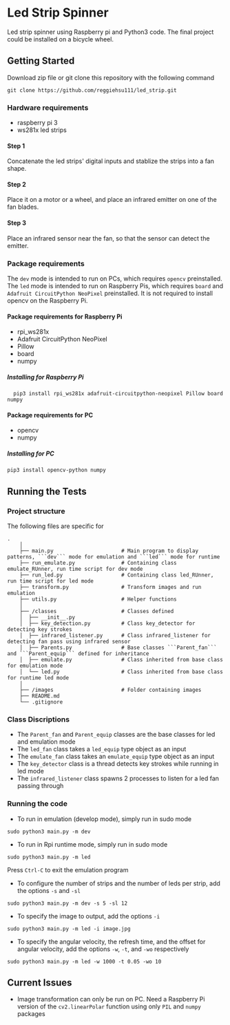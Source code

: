 # Led Strip Spinner
Led strip spinner using Raspberry pi and Python3 code. The final project could be installed on a bicycle wheel.

## Getting Started
Download zip file or git clone this repository with the following command
```
git clone https://github.com/reggiehsu111/led_strip.git
```

### Hardware requirements
  - raspberry pi 3
  - ws281x led strips
  #### Step 1
   Concatenate the led strips' digital inputs and stablize the strips into a fan shape. 
  #### Step 2
   Place it on a motor or a wheel, and place an infrared emitter on one of the fan blades. 
  #### Step 3
   Place an infrared sensor near the fan, so that the sensor can detect the emitter.

### Package requirements
The ```dev``` mode is intended to run on PCs, which requires ```opencv``` preinstalled. 
The ```led``` mode is intended to run on Raspberry Pis, which requires ```board``` and ```Adafruit CircuitPython NeoPixel``` preinstalled. It is not required to install opencv on the Raspberry Pi.

#### Package requirements for Raspberry Pi
  - rpi_ws281x
  - Adafruit CircuitPython NeoPixel
  - Pillow
  - board
  - numpy
  
##### Installing for Raspberry Pi
  ```
    pip3 install rpi_ws281x adafruit-circuitpython-neopixel Pillow board numpy
  ```
    
#### Package requirements for PC
  - opencv
  - numpy
  
##### Installing for PC
  ```
  pip3 install opencv-python numpy
  ```
  
## Running the Tests
### Project structure
The following files are specific for 
```
.
    │
    ├── main.py                      # Main program to display patterns, ```dev``` mode for emulation and ```led``` mode for runtime
    ├── run_emulate.py               # Containing class emulate_RUnner, run time script for dev mode
    ├── run_led.py                   # Containing class led_RUnner, run time script for led mode
    ├── transform.py                 # Transform images and run emulation
    ├── utils.py                     # Helper functions
    │
    ├── /classes                     # Classes defined
    │  ├── __init__.py         
    │  ├── key_detection.py          # Class key_detector for detecting key strokes
    │  ├── infrared_listener.py      # Class infrared_listener for detecting fan pass using infrared sensor
    │  ├── Parents.py                # Base classes ```Parent_fan``` and ```Parent_equip``` defined for inheritance
    │  ├── emulate.py                # Class inherited from base class for emulation mode
    │  └── led.py                    # Class inherited from base class for runtime led mode
    │
    ├── /images                      # Folder containing images
    ├── README.md
    └── .gitignore
```

### Class Discriptions
  - The ```Parent_fan``` and ```Parent_equip``` classes are the base classes for led and emulation mode
  - The ```led_fan``` class takes a ```led_equip``` type object as an input
  - The ```emulate_fan``` class takes an ```emulate_equip``` type object as an input
  - The ```key_detector``` class is a thread detects key strokes while running in led mode
  - The ```infrared_listener``` class spawns 2 processes to listen for a led fan passing through
  
### Running the code
  - To run in emulation (develop mode), simply run in sudo mode
  ```
  sudo python3 main.py -m dev
  ```
  
  - To run in Rpi runtime mode, simply run in sudo mode
  ```
  sudo python3 main.py -m led
  ```
  Press ```Ctrl-C``` to exit the emulation program
  
  
  - To configure the number of strips and the number of leds per strip, add the options ```-s``` and ```-sl```
  ```
  sudo python3 main.py -m dev -s 5 -sl 12
  ```

  - To specify the image to output, add the options ```-i```
  ```
  sudo python3 main.py -m led -i image.jpg
  ``` 

  - To specify the angular velocity, the refresh time, and the offset for angular velocity, add the options ```-w```, ```-t```, and ```-wo``` respectively
  ```
  sudo python3 main.py -m led -w 1000 -t 0.05 -wo 10
  ```


## Current Issues
  - Image transformation can only be run on PC. Need a Raspberry Pi version of the ```cv2.linearPolar``` function using only ```PIL``` and ```numpy``` packages


